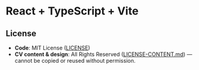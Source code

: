 # React + TypeScript + Vite

## License

- **Code**: MIT License ([LICENSE](./LICENSE))
- **CV content & design**: All Rights Reserved ([LICENSE-CONTENT.md](./LICENSE-CONTENT.md)) — cannot be copied or reused without permission.

